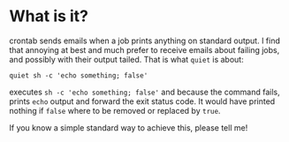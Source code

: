 # What is it?

crontab sends emails when a job prints anything on standard output. I find that
annoying at best and much prefer to receive emails about failing jobs, and
possibly with their output tailed. That is what `quiet` is about:
```
quiet sh -c 'echo something; false'
```
executes `sh -c 'echo something; false'` and because the command fails, prints
`echo` output and forward the exit status code. It would have printed nothing
if `false` where to be removed or replaced by `true`.

If you know a simple standard way to achieve this, please tell me!
